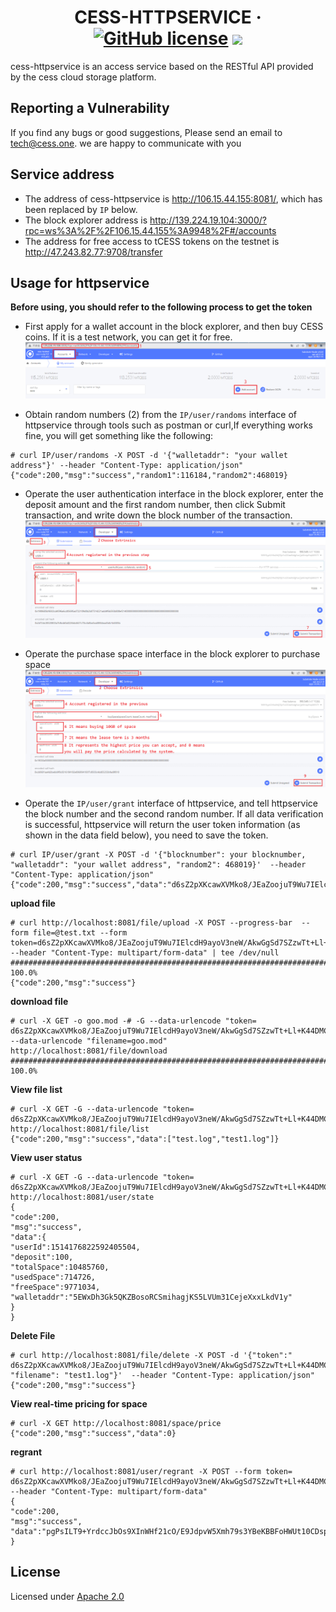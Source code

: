 # <h1 align="center">CESS-HTTPSERVICE &middot; [![GitHub license](https://img.shields.io/badge/license-Apache2-blue)](#LICENSE) <a href=""><img src="https://img.shields.io/badge/golang-%3E%3D1.16-blue.svg" /></a></h1>

cess-httpservice is an access service based on the RESTful API provided by the cess cloud storage platform.

## Reporting a Vulnerability

If you find any bugs or good suggestions, Please send an email to tech@cess.one.
we are happy to communicate with you

## Service address

* The address of cess-httpservice is http://106.15.44.155:8081/, which has been replaced by `IP` below.
* The block explorer address is http://139.224.19.104:3000/?rpc=ws%3A%2F%2F106.15.44.155%3A9948%2F#/accounts
* The address for free access to tCESS tokens on the testnet is http://47.243.82.77:9708/transfer

## Usage for httpservice

**Before using, you should refer to the following process to get the token**

* First apply for a wallet account in the block explorer, and then buy CESS coins. If it is a test network, you can get it for free.
![createAccount](https://github.com/CESSProject/W3F-illustration/blob/main/httpservice/createAccount.PNG)

* Obtain random numbers (2) from the `IP/user/randoms` interface of httpservice through tools such as postman or curl,If everything works fine, you will get something like the following:
```
# curl IP/user/randoms -X POST -d '{"walletaddr": "your wallet address"}' --header "Content-Type: application/json"
{"code":200,"msg":"success","random1":116184,"random2":468019}
```

* Operate the user authentication interface in the block explorer, enter the deposit amount and the first random number, then click Submit transaction, and write down the block number of the transaction.
![userAuth](https://github.com/CESSProject/W3F-illustration/blob/main/httpservice/userAuth.PNG)

* Operate the purchase space interface in the block explorer to purchase space
![purchaseSpace](https://github.com/CESSProject/W3F-illustration/blob/main/httpservice/purchaseSpace.PNG)

* Operate the `IP/user/grant` interface of httpservice, and tell httpservice the block number and the second random number. If all data verification is successful, httpservice will return the user token information (as shown in the data field below), you need to save the token.

```
# curl IP/user/grant -X POST -d '{"blocknumber": your blocknumber, "walletaddr": "your wallet address", "random2": 468019}'  --header "Content-Type: application/json"
{"code":200,"msg":"success","data":"d6sZ2pXKcawXVMko8/JEaZoojuT9Wu7IElcdH9ayoV3neW/AkwGgSd7SZzwTt+Ll+K44DMCH1gOWbOZWu8UjeX0oWq0HoQxfPKguSNa6KMkBzMBYjEnDLZvCwUF7+KzN67zKhE2R9wn6OYsYRrv+KyAsVOGIkJxaP36tZwPAsg67ZsyTIU+O+fO4UXti9cwoWX27tBslbAWMiDyNDtGWKF1ggTueR4GoNSisQmL/jFBz2UhwpD4AH/KWLUaoi8BV+h5OoXbTM/0hRsC+g09z5293Qo+guEKi4fliwQG+0AG9mGQtefilnNkCXXYeuhkhk1NYIbqAVrAmcQt/OCE7kw=="}
```

**upload file**
```
# curl http://localhost:8081/file/upload -X POST --progress-bar  --form file=@test.txt --form token=d6sZ2pXKcawXVMko8/JEaZoojuT9Wu7IElcdH9ayoV3neW/AkwGgSd7SZzwTt+Ll+K44DMCH1gOWbOZWu8UjeX0oWq0HoQxfPKguSNa6KMkBzMBYjEnDLZvCwUF7+KzN67zKhE2R9wn6OYsYRrv+KyAsVOGIkJxaP36tZwPAsg67ZsyTIU+O+fO4UXti9cwoWX27tBslbAWMiDyNDtGWKF1ggTueR4GoNSisQmL/jFBz2UhwpD4AH/KWLUaoi8BV+h5OoXbTM/0hRsC+g09z5293Qo+guEKi4fliwQG+0AG9mGQtefilnNkCXXYeuhkhk1NYIbqAVrAmcQt/OCE7kw== --header "Content-Type: multipart/form-data" | tee /dev/null
############################################################################################# 100.0%
{"code":200,"msg":"success"}
```
**download file**
```
# curl -X GET -o goo.mod -# -G --data-urlencode "token= d6sZ2pXKcawXVMko8/JEaZoojuT9Wu7IElcdH9ayoV3neW/AkwGgSd7SZzwTt+Ll+K44DMCH1gOWbOZWu8UjeX0oWq0HoQxfPKguSNa6KMkBzMBYjEnDLZvCwUF7+KzN67zKhE2R9wn6OYsYRrv+KyAsVOGIkJxaP36tZwPAsg67ZsyTIU+O+fO4UXti9cwoWX27tBslbAWMiDyNDtGWKF1ggTueR4GoNSisQmL/jFBz2UhwpD4AH/KWLUaoi8BV+h5OoXbTM/0hRsC+g09z5293Qo+guEKi4fliwQG+0AG9mGQtefilnNkCXXYeuhkhk1NYIbqAVrAmcQt/OCE7kw==" --data-urlencode "filename=goo.mod" http://localhost:8081/file/download
################################################################################################## 100.0%
```
**View file list**
```
# curl -X GET -G --data-urlencode "token= d6sZ2pXKcawXVMko8/JEaZoojuT9Wu7IElcdH9ayoV3neW/AkwGgSd7SZzwTt+Ll+K44DMCH1gOWbOZWu8UjeX0oWq0HoQxfPKguSNa6KMkBzMBYjEnDLZvCwUF7+KzN67zKhE2R9wn6OYsYRrv+KyAsVOGIkJxaP36tZwPAsg67ZsyTIU+O+fO4UXti9cwoWX27tBslbAWMiDyNDtGWKF1ggTueR4GoNSisQmL/jFBz2UhwpD4AH/KWLUaoi8BV+h5OoXbTM/0hRsC+g09z5293Qo+guEKi4fliwQG+0AG9mGQtefilnNkCXXYeuhkhk1NYIbqAVrAmcQt/OCE7kw==" http://localhost:8081/file/list
{"code":200,"msg":"success","data":["test.log","test1.log"]}
```
**View user status**
```
# curl -X GET -G --data-urlencode "token= d6sZ2pXKcawXVMko8/JEaZoojuT9Wu7IElcdH9ayoV3neW/AkwGgSd7SZzwTt+Ll+K44DMCH1gOWbOZWu8UjeX0oWq0HoQxfPKguSNa6KMkBzMBYjEnDLZvCwUF7+KzN67zKhE2R9wn6OYsYRrv+KyAsVOGIkJxaP36tZwPAsg67ZsyTIU+O+fO4UXti9cwoWX27tBslbAWMiDyNDtGWKF1ggTueR4GoNSisQmL/jFBz2UhwpD4AH/KWLUaoi8BV+h5OoXbTM/0hRsC+g09z5293Qo+guEKi4fliwQG+0AG9mGQtefilnNkCXXYeuhkhk1NYIbqAVrAmcQt/OCE7kw==" http://localhost:8081/user/state
{
"code":200,
"msg":"success",
"data":{
"userId":1514176822592405504,
"deposit":100,
"totalSpace":10485760,
"usedSpace":714726,
"freeSpace":9771034,
"walletaddr":"5EWxDh3Gk5QKZBosoRCSmihagjKS5LVUm31CejeXxxLkdV1y"
}
}
```
**Delete File**
```
# curl http://localhost:8081/file/delete -X POST -d '{"token":" d6sZ2pXKcawXVMko8/JEaZoojuT9Wu7IElcdH9ayoV3neW/AkwGgSd7SZzwTt+Ll+K44DMCH1gOWbOZWu8UjeX0oWq0HoQxfPKguSNa6KMkBzMBYjEnDLZvCwUF7+KzN67zKhE2R9wn6OYsYRrv+KyAsVOGIkJxaP36tZwPAsg67ZsyTIU+O+fO4UXti9cwoWX27tBslbAWMiDyNDtGWKF1ggTueR4GoNSisQmL/jFBz2UhwpD4AH/KWLUaoi8BV+h5OoXbTM/0hRsC+g09z5293Qo+guEKi4fliwQG+0AG9mGQtefilnNkCXXYeuhkhk1NYIbqAVrAmcQt/OCE7kw==", "filename": "test1.log"}'  --header "Content-Type: application/json"
{"code":200,"msg":"success"}
```
**View real-time pricing for space**
```
# curl -X GET http://localhost:8081/space/price
{"code":200,"msg":"success","data":0}
```

**regrant**
```
# curl http://localhost:8081/user/regrant -X POST --form token= d6sZ2pXKcawXVMko8/JEaZoojuT9Wu7IElcdH9ayoV3neW/AkwGgSd7SZzwTt+Ll+K44DMCH1gOWbOZWu8UjeX0oWq0HoQxfPKguSNa6KMkBzMBYjEnDLZvCwUF7+KzN67zKhE2R9wn6OYsYRrv+KyAsVOGIkJxaP36tZwPAsg67ZsyTIU+O+fO4UXti9cwoWX27tBslbAWMiDyNDtGWKF1ggTueR4GoNSisQmL/jFBz2UhwpD4AH/KWLUaoi8BV+h5OoXbTM/0hRsC+g09z5293Qo+guEKi4fliwQG+0AG9mGQtefilnNkCXXYeuhkhk1NYIbqAVrAmcQt/OCE7kw== --header "Content-Type: multipart/form-data"
{
"code":200,
"msg":"success",
"data":"pgPsILT9+YrdccJbOs9XInWHf21cO/E9JdpvW5Xmh79s3YBeKBBFoHWUt10CDspjc2EK5QvQWkk+nQPGVzBY5CWzEI3stsKYDI9YsmnxkFshvAgU8S1bzwjeAJowTQEJalIORgzoTQ3442gj5aXYzdTy10o5iBDru4kWFAg0LS/ajJ43Pc7lo2N9fxiKZ80vrfrQT3mg08Wtn3H2GNzczP9JMgEasjwOW7JgO5K71GkCe/E6ub9YqoQOMXz0XnfqOgrxv3fBha+A66NT3DDxi5fp3kqnIGlkV81hOxlmMolFJ2H/ZTGoFBwFZyKt+UtI6zHXijF1F7+/TwyyUnnAOA=="
}
```

## License
Licensed under [Apache 2.0](https://github.com/CESSProject/cess-httpservice/blob/main/LICENSE)
